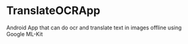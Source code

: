 # TranslateOCRApp
Android App that can do ocr and translate text in images offline using Google ML-Kit
